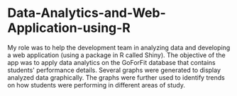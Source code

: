 # Data-Analytics-and-Web-Application-using-R
My role was to help the development team in analyzing data and developing a web application (using a package in R called Shiny). The objective of the app was to apply data analytics on the GoForFit database that contains students' performance details. Several graphs were generated to display analyzed data graphically. The graphs were further used to identify trends on how students were performing in different areas of study.
